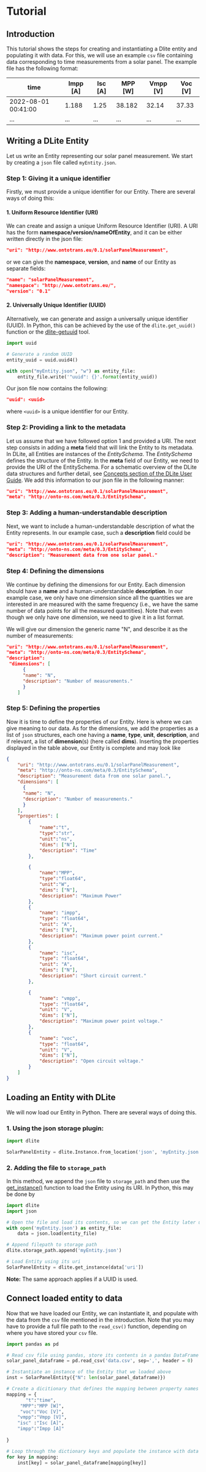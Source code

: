 # Tutorial

## Introduction
This tutorial shows the steps for creating and instantiating a Dlite entity and populating it with data. For this, we will use an example `csv` file containing data corresponding to time measurements from a solar panel. The example file has the following format:


| time                 | Impp [A] | Isc [A] | MPP [W] | Vmpp [V] | Voc [V] |
|----------------------|----------|---------|---------|----------|---------|
| 2022-08-01 00:41:00  |  1.188   |   1.25  |  38.182 |   32.14  |  37.33  |
|  ...                 |   ...    |   ...   |   ...   |    ...   |   ...   |



## Writing a DLite Entity
Let us write an Entity representing our solar panel measurement. We start by creating a `json` file called `myEntity.json`.

### **Step 1**: Giving it a unique identifier
Firstly, we must provide a unique identifier for our Entity. There are several ways of doing this:

#### **1.  Uniform Resource Identifier (URI)**
We can create and assign a unique Uniform Resource Identifier (URI). A URI has the form **namespace/version/nameOfEntity**, and it can be either written directly in the json file:

```json
"uri": "http://www.ontotrans.eu/0.1/solarPanelMeasurement",
```
or we can give the **namespace**, **version**, and **name** of our Entity as separate fields:

```json
"name": "solarPanelMeasurement",
"namespace": "http://www.ontotrans.eu/",
"version": "0.1"
```

#### **2. Universally Unique Identifier (UUID)**
Alternatively, we can generate and assign a universally unique identifier (UUID). In Python, this can be achieved by the use of the `dlite.get_uuid()` function or the [dlite-getuuid](https://github.com/SINTEF/dlite/blob/master/doc/user_guide/tools.md#dlite-getuuid) tool.

```python
import uuid

# Generate a random UUID
entity_uuid = uuid.uuid4()

with open("myEntity.json", "w") as entity_file:
    entity_file.write('"uuid": {}'.format(entity_uuid))
```
Our json file now contains the following:

```json
"uuid": <uuid>
```
where `<uuid>` is a unique identifier for our Entity. 


### **Step 2**: Providing a link to the metadata
Let us assume that we have followed option 1 and provided a URI. The next step consists in adding a **meta** field that will link the Entity to its metadata. In DLite, all Entities are instances of the *EntitySchema*. The *EntitySchema* defines the structure of the Entity. In the **meta** field of our Entity, we need to provide the URI of the EntitySchema. For a schematic overview of the DLite data structures and further detail, see [Concepts section of the DLite User Guide](https://sintef.github.io/dlite/user_guide/concepts.html). We add this information to our json file in the following manner:
```json
"uri": "http://www.ontotrans.eu/0.1/solarPanelMeasurement",
"meta": "http://onto-ns.com/meta/0.3/EntitySchema",
```

### **Step 3**: Adding a human-understandable description
Next, we want to include a human-understandable description of what the Entity represents. In our example case, such a **description** field could be

```json
"uri": "http://www.ontotrans.eu/0.1/solarPanelMeasurement",
"meta": "http://onto-ns.com/meta/0.3/EntitySchema",
"description": "Measurement data from one solar panel."
```

### **Step 4**: Defining the dimensions
We continue by defining the dimensions for our Entity. Each dimension should have a **name** and a human-understandable **description**. In our example case, we only have one dimension since all the quantities we are interested in are measured with the same frequency (i.e., we have the same number of data points for all the measured quantities). Note that even though we only have one dimension, we need to give it in a list format.

We will give our dimension the generic name "N", and describe it as the number of measurements:

```json
"uri": "http://www.ontotrans.eu/0.1/solarPanelMeasurement",
"meta": "http://onto-ns.com/meta/0.3/EntitySchema",
"description": 
 "dimensions": [
      {
      "name": "N",
      "description": "Number of measurements."
      }
    ]
```

### **Step 5**: Defining the properties
Now it is time to define the properties of our Entity. Here is where we can give meaning to our data. As for the dimensions, we add the properties as a list of `json` structures, each one having a **name**, **type**, **unit**, **description**, and if relevant, a list of **dimension**(s) (here called **dims**). Inserting the properties displayed in the table above, our Entity is complete and may look like

```json
{
    "uri": "http://www.ontotrans.eu/0.1/solarPanelMeasurement",
    "meta": "http://onto-ns.com/meta/0.3/EntitySchema",
    "description": "Measurement data from one solar panel.",
    "dimensions": [
      {
      "name": "N",
      "description": "Number of measurements."
      }
    ],
    "properties": [
        {
            "name":"t",
            "type":"str",
            "unit":"ns",
            "dims": ["N"],
            "description": "Time"
        },

        {
            "name":"MPP",
            "type":"float64",
            "unit":"W",
            "dims": ["N"], 
            "description": "Maximum Power" 
        },
        {
            "name": "impp",
            "type": "float64",
            "unit": "A",
            "dims": ["N"],
            "description": "Maximum power point current."
        },
        {
            "name": "isc",
            "type": "float64",
            "unit": "A",
            "dims": ["N"],
            "description": "Short circuit current."
        },

        {
            "name": "vmpp",
            "type": "float64",
            "unit": "V",
            "dims": ["N"],
            "description": "Maximum power point voltage."
        },
        {
            "name": "voc",
            "type": "float64",
            "unit": "V",
            "dims": ["N"],
            "description": "Open circuit voltage."
        }
    ]
}
```

## Loading an Entity with DLite
We will now load our Entity in Python. There are several ways of doing this. 

### 1. Using the json storage plugin:
<!--[storage](link_to_storage)-->
```python
import dlite

SolarPanelEntity = dlite.Instance.from_location('json', 'myEntity.json')

```

### 2. Adding the file to `storage_path`
In this method, we append the `json` file to `storage_path` and then use the [get_instance()](https://sintef.github.io/dlite/autoapi/dlite/index.html?highlight=get_instance#dlite.get_instance) function to load the Entity using its URI. In Python, this may be done by

``` python
import dlite
import json

# Open the file and load its contents, so we can get the Entity later using its uri
with open('myEntity.json') as entity_file:
    data = json.load(entity_file)

# Append filepath to storage path
dlite.storage_path.append('myEntity.json')

# Load Entity using its uri
SolarPanelEntity = dlite.get_instance(data['uri']) 
```

**Note:** The same approach applies if a UUID is used.


## Connect loaded entity to data

Now that we have loaded our Entity, we can instantiate it, and populate with the data from the `csv` file mentioned in the introduction. Note that you may have to provide a full file path to the `read_csv()` function, depending on where you have stored your `csv` file.


```python
import pandas as pd

# Read csv file using pandas, store its contents in a pandas DataFrame
solar_panel_dataframe = pd.read_csv('data.csv', sep=',', header = 0)

# Instantiate an instance of the Entity that we loaded above
inst = SolarPanelEntity({"N": len(solar_panel_dataframe)})

# Create a dicitionary that defines the mapping between property names and column headers
mapping = {
       "t":"time",
     "MPP":"MPP [W]",
     "voc":"Voc [V]",
    "vmpp":"Vmpp [V]",
    "isc" :"Isc [A]",
    "impp":"Impp [A]"
    
}

# Loop through the dictionary keys and populate the instance with data
for key in mapping:
    inst[key] = solar_panel_dataframe[mapping[key]]

```
